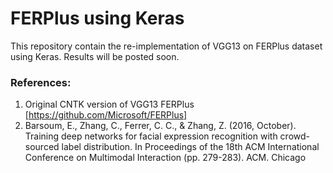 # FERPlus using Keras
This repository contain the re-implementation of VGG13 on FERPlus dataset using Keras.
Results will be posted soon.

### References:
1. Original CNTK version of VGG13 FERPlus [https://github.com/Microsoft/FERPlus]
2. Barsoum, E., Zhang, C., Ferrer, C. C., & Zhang, Z. (2016, October). Training deep networks for facial expression recognition with crowd-sourced label distribution. In Proceedings of the 18th ACM International Conference on Multimodal Interaction (pp. 279-283). ACM.
Chicago	
